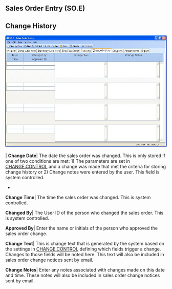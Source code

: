 ## Sales Order Entry (SO.E)
<PageHeader />

## Change History

![](./SO-E-6.jpg)

| **Change Date**|  The date the sales order was changed. This is only stored
if one of two conditions are met: 1) The parameters are set in
[CHANGE.CONTROL](../CHANGE-CONTROL/README.md) and a change was made that met the
criteria for storing change history or 2) Change notes were entered by the
user. This field is system controlled.

-  
**Change Time**|  The time the sales order was changed. This is system
controlled.

**Changed By**|  The User ID of the person who changed the sales order. This
is system controlled.

**Approved By**|  Enter the name or initials of the person who approved the
sales order change.

**Change Text**|  This is change text that is generated by the system based on
the settings in [CHANGE.CONTROL](../CHANGE-CONTROL/README.md) defining which fields
trigger a change. Changes to those fields will be noted here. This text will
also be included in sales order change notices sent by email.

**Change Notes**|  Enter any notes associated with changes made on this date
and time. These notes will also be included in sales order change notices sent
by email.


<badge text= "Version 8.10.57 " vertical="middle" />

<PageFooter />
